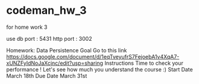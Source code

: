 # codeman_hw_3
for home work 3

use db port : 5431 http port : 3002

Homework: Data Persistence
Goal
Go to this link https://docs.google.com/document/d/1eqTveyufrS7FejoebA1v4XqA7-xUNZFyIdNoJaXcjnc/edit?usp=sharing
Instructions
Time to check your performance ! Let's see how much you understand the course :)
Start Date
March 18th
Due Date
March 31st
